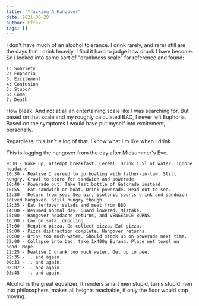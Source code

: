 ```yaml
---
title: "Tracking A Hangover"
date: 2021-06-28
author: Effex
tags: []
---
```


I don't have much of an alcohol tolerance. I drink rarely, and rarer still are the days that I drink heavily. I find it hard to judge how drunk I have become. So I looked into some sort of "drunkness scale" for reference and found:

```
1: Sobriety
2: Euphoria
3: Excitement
4: Confusion
5: Stupor
6: Coma
7: Death
```

How bleak. And not at all an entertaining scale like I was searching for. But based on that scale and my roughly calculated BAC, I never left Euphoria. Based on the symptoms I would have put myself into excitement, personally.

Regardless, this isn't a log of that. I know what I'm like when I drink.

This is logging the hangover from the day after Midsummer's Eve.

```
9:30 - Wake up, attempt breakfast. Cereal. Drink 1.5l of water. Ignore headache.
10:30 - Realise I agreed to go boating with father-in-law. Still hungry. Crawl to store for sandwich and powerade.
10:40 - Powerade out. Take last bottle of Gatorade instead.
10:55 - Eat sandwich on boat. Drink powerade. Head out to see.
12:30 - Return from sea. Sea air, isotonic sports drink and sandwich solved hangover. Still hungry though.
12:35 - Eat leftover salads and meat from BBQ
14:00 - Resumed normal day. Guard lowered. Mistake.
15:00 - Hangover headache returns, and VENGEANCE BURNS.
16:00 - Lay on sofa, drooling.
17:00 - Require pizza. Go collect pizza. Eat pizza.
19:00 - Pizza distraction complete. Hangover returns.
20:00 - Drink too much water. Should stock up on powerade next time.
22:00 - Collapse into bed, take 1x400g Burana. Place wet towel on head. Mope.
22:25 - Realise I drank too much water. Get up to pee.
22:35 - .. and again.
00:33 - .. and again.
02:02 - .. and again.
03:45 - .. and again.
```

Alcohol is the great equalizer. It renders smart men stupid, turns stupid men into philosophers, makes all heights reachable, if only the floor would stop moving.

